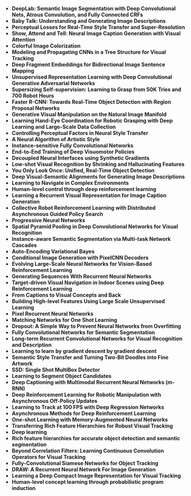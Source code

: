 
<ul>
  
 <li><b><a target="_blank" href="https://github.com/manjunath5496/Deep-Learning-Papers/blob/master/dep(1).pdf" style="text-decoration:none;">DeepLab: Semantic Image Segmentation with Deep Convolutional Nets, Atrous Convolution, and Fully Connected CRFs</a></b></li>
  
<li><b><a target="_blank" href="https://github.com/manjunath5496/Deep-Learning-Papers/blob/master/dep(2).pdf" style="text-decoration:none;">Baby Talk: Understanding and Generating Image Descriptions</a></b></li>

<li><b><a target="_blank" href="https://github.com/manjunath5496/Deep-Learning-Papers/blob/master/dep(3).pdf" style="text-decoration:none;">Perceptual Losses for Real-Time Style Transfer and Super-Resolution</a></b></li>                         
  <li><b><a target="_blank" href="https://github.com/manjunath5496/Deep-Learning-Papers/blob/master/dep(4).pdf" style="text-decoration:none;">Show, Attend and Tell: Neural Image Caption Generation with Visual Attention</a></b></li>  
     <li><b><a target="_blank" href="https://github.com/manjunath5496/Deep-Learning-Papers/blob/master/dep(5).pdf" style="text-decoration:none;">Colorful Image Colorization</a></b></li>  
   <li><b><a target="_blank" href="https://github.com/manjunath5496/Deep-Learning-Papers/blob/master/dep(6).pdf" style="text-decoration:none;">Modeling and Propagating CNNs in a Tree Structure for Visual Tracking</a></b></li>  
                                             

 <li><b><a target="_blank" href="https://github.com/manjunath5496/Deep-Learning-Papers/blob/master/dep(7).pdf" style="text-decoration:none;">Deep Fragment Embeddings for Bidirectional Image Sentence Mapping</a></b></li>
  
<li><b><a target="_blank" href="https://github.com/manjunath5496/Deep-Learning-Papers/blob/master/dep(8).pdf" style="text-decoration:none;">Unsupervised Representation Learning with Deep Convolutional Generative Adversarial Networks</a></b></li>

<li><b><a target="_blank" href="https://github.com/manjunath5496/Deep-Learning-Papers/blob/master/dep(9).pdf" style="text-decoration:none;">Supersizing Self-supervision: Learning to Grasp from 50K Tries and 700 Robot Hours</a></b></li>                         
  <li><b><a target="_blank" href="https://github.com/manjunath5496/Deep-Learning-Papers/blob/master/dep(10).pdf" style="text-decoration:none;">Faster R-CNN: Towards Real-Time Object Detection with Region Proposal Networks</a></b></li>  
     <li><b><a target="_blank" href="https://github.com/manjunath5496/Deep-Learning-Papers/blob/master/dep(11).pdf" style="text-decoration:none;">Generative Visual Manipulation on the Natural Image Manifold</a></b></li>  
   <li><b><a target="_blank" href="https://github.com/manjunath5496/Deep-Learning-Papers/blob/master/dep(12).pdf" style="text-decoration:none;">Learning Hand-Eye Coordination for Robotic Grasping with Deep Learning and Large-Scale Data Collection</a></b></li>  
                                             
<li><b><a target="_blank" href="https://github.com/manjunath5496/Deep-Learning-Papers/blob/master/dep(13).pdf" style="text-decoration:none;">Controlling Perceptual Factors in Neural Style Transfer</a></b></li>                         
  <li><b><a target="_blank" href="https://github.com/manjunath5496/Deep-Learning-Papers/blob/master/dep(14).pdf" style="text-decoration:none;">A Neural Algorithm of Artistic Style</a></b></li>  
     <li><b><a target="_blank" href="https://github.com/manjunath5496/Deep-Learning-Papers/blob/master/dep(15).pdf" style="text-decoration:none;">Instance-sensitive Fully Convolutional Networks</a></b></li>  
   <li><b><a target="_blank" href="https://github.com/manjunath5496/Deep-Learning-Papers/blob/master/dep(16).pdf" style="text-decoration:none;">End-to-End Training of Deep Visuomotor Policies</a></b></li>  
                                             
  <li><b><a target="_blank" href="https://github.com/manjunath5496/Deep-Learning-Papers/blob/master/dep(17).pdf" style="text-decoration:none;">Decoupled Neural Interfaces using Synthetic Gradients</a></b></li>  
     <li><b><a target="_blank" href="https://github.com/manjunath5496/Deep-Learning-Papers/blob/master/dep(18).pdf" style="text-decoration:none;">Low-shot Visual Recognition by Shrinking and Hallucinating Features</a></b></li>  
   <li><b><a target="_blank" href="https://github.com/manjunath5496/Deep-Learning-Papers/blob/master/dep(19).pdf" style="text-decoration:none;">You Only Look Once: Unified, Real-Time Object Detection</a></b></li>  

  
  <li><b><a target="_blank" href="https://github.com/manjunath5496/Deep-Learning-Papers/blob/master/dep(20).pdf" style="text-decoration:none;">Deep Visual-Semantic Alignments for Generating Image Descriptions</a></b></li>  
     <li><b><a target="_blank" href="https://github.com/manjunath5496/Deep-Learning-Papers/blob/master/dep(21).pdf" style="text-decoration:none;">Learning to Navigate in Complex Environments </a></b></li>  
   <li><b><a target="_blank" href="https://github.com/manjunath5496/Deep-Learning-Papers/blob/master/dep(22).pdf" style="text-decoration:none;">Human-level control through deep reinforcement learning</a></b></li>  


  <li><b><a target="_blank" href="https://github.com/manjunath5496/Deep-Learning-Papers/blob/master/dep(23).pdf" style="text-decoration:none;">Learning a Recurrent Visual Representation for Image Caption Generation</a></b></li>  
     <li><b><a target="_blank" href="https://github.com/manjunath5496/Deep-Learning-Papers/blob/master/dep(24).pdf" style="text-decoration:none;">Collective Robot Reinforcement Learning with Distributed Asynchronous Guided Policy Search</a></b></li>  
   <li><b><a target="_blank" href="https://github.com/manjunath5496/Deep-Learning-Papers/blob/master/dep(25).pdf" style="text-decoration:none;">Progressive Neural Networks</a></b></li>  

  
  <li><b><a target="_blank" href="https://github.com/manjunath5496/Deep-Learning-Papers/blob/master/dep(26).pdf" style="text-decoration:none;">Spatial Pyramid Pooling in Deep Convolutional Networks for Visual Recognition</a></b></li>  
     <li><b><a target="_blank" href="https://github.com/manjunath5496/Deep-Learning-Papers/blob/master/dep(27).pdf" style="text-decoration:none;">Instance-aware Semantic Segmentation via Multi-task Network Cascades</a></b></li>  
   <li><b><a target="_blank" href="https://github.com/manjunath5496/Deep-Learning-Papers/blob/master/dep(28).pdf" style="text-decoration:none;">Auto-Encoding Variational Bayes</a></b></li>  

   
 <li><b><a target="_blank" href="https://github.com/manjunath5496/Deep-Learning-Papers/blob/master/dep(29).pdf" style="text-decoration:none;">Conditional Image Generation with PixelCNN Decoders</a></b></li>
  
<li><b><a target="_blank" href="https://github.com/manjunath5496/Deep-Learning-Papers/blob/master/dep(30).pdf" style="text-decoration:none;">Evolving Large-Scale Neural Networks for Vision-Based Reinforcement Learning</a></b></li>

<li><b><a target="_blank" href="https://github.com/manjunath5496/Deep-Learning-Papers/blob/master/dep(31).pdf" style="text-decoration:none;">Generating Sequences With Recurrent Neural Networks</a></b></li>                         
  <li><b><a target="_blank" href="https://github.com/manjunath5496/Deep-Learning-Papers/blob/master/dep(32).pdf" style="text-decoration:none;">Target-driven Visual Navigation in Indoor Scenes using Deep Reinforcement Learning</a></b></li>  
     <li><b><a target="_blank" href="https://github.com/manjunath5496/Deep-Learning-Papers/blob/master/dep(33).pdf" style="text-decoration:none;">From Captions to Visual Concepts and Back</a></b></li>  
   <li><b><a target="_blank" href="https://github.com/manjunath5496/Deep-Learning-Papers/blob/master/dep(34).pdf" style="text-decoration:none;">Building High-level Features Using Large Scale Unsupervised Learning</a></b></li>  
                                             

 <li><b><a target="_blank" href="https://github.com/manjunath5496/Deep-Learning-Papers/blob/master/dep(35).pdf" style="text-decoration:none;">Pixel Recurrent Neural Networks</a></b></li>
  
<li><b><a target="_blank" href="https://github.com/manjunath5496/Deep-Learning-Papers/blob/master/dep(36).pdf" style="text-decoration:none;">Matching Networks for One Shot Learning</a></b></li>

<li><b><a target="_blank" href="https://github.com/manjunath5496/Deep-Learning-Papers/blob/master/dep(37).pdf" style="text-decoration:none;">Dropout: A Simple Way to Prevent Neural Networks from Overfitting</a></b></li>                         
  <li><b><a target="_blank" href="https://github.com/manjunath5496/Deep-Learning-Papers/blob/master/dep(38).pdf" style="text-decoration:none;">Fully Convolutional Networks for Semantic Segmentation</a></b></li>  
     <li><b><a target="_blank" href="https://github.com/manjunath5496/Deep-Learning-Papers/blob/master/dep(39).pdf" style="text-decoration:none;">Long-term Recurrent Convolutional Networks for Visual Recognition and Description</a></b></li>  
   <li><b><a target="_blank" href="https://github.com/manjunath5496/Deep-Learning-Papers/blob/master/dep(40).pdf" style="text-decoration:none;">Learning to learn by gradient descent by gradient descent</a></b></li>  
                                             
<li><b><a target="_blank" href="https://github.com/manjunath5496/Deep-Learning-Papers/blob/master/dep(41).pdf" style="text-decoration:none;">Semantic Style Transfer and Turning Two-Bit Doodles into Fine Artwork</a></b></li>                         
  <li><b><a target="_blank" href="https://github.com/manjunath5496/Deep-Learning-Papers/blob/master/dep(42).pdf" style="text-decoration:none;">SSD: Single Shot MultiBox Detector</a></b></li>  
     <li><b><a target="_blank" href="https://github.com/manjunath5496/Deep-Learning-Papers/blob/master/dep(43).pdf" style="text-decoration:none;">Learning to Segment Object Candidates</a></b></li>  
   <li><b><a target="_blank" href="https://github.com/manjunath5496/Deep-Learning-Papers/blob/master/dep(44).pdf" style="text-decoration:none;">Deep Captioning with Multimodal Recurrent Neural Networks (m-RNN)</a></b></li>  
                                             
  <li><b><a target="_blank" href="https://github.com/manjunath5496/Deep-Learning-Papers/blob/master/dep(45).pdf" style="text-decoration:none;">Deep Reinforcement Learning for Robotic Manipulation with Asynchronous Off-Policy Updates</a></b></li>  
     <li><b><a target="_blank" href="https://github.com/manjunath5496/Deep-Learning-Papers/blob/master/dep(46).pdf" style="text-decoration:none;">Learning to Track at 100 FPS with Deep Regression Networks</a></b></li>  
   <li><b><a target="_blank" href="https://github.com/manjunath5496/Deep-Learning-Papers/blob/master/dep(47).pdf" style="text-decoration:none;">Asynchronous Methods for Deep Reinforcement Learning</a></b></li>  

  
  <li><b><a target="_blank" href="https://github.com/manjunath5496/Deep-Learning-Papers/blob/master/dep(48).pdf" style="text-decoration:none;">One-shot Learning with Memory-Augmented Neural Networks</a></b></li>  
     <li><b><a target="_blank" href="https://github.com/manjunath5496/Deep-Learning-Papers/blob/master/dep(49).pdf" style="text-decoration:none;">Transferring Rich Feature Hierarchies for Robust Visual Tracking </a></b></li>  
   <li><b><a target="_blank" href="https://github.com/manjunath5496/Deep-Learning-Papers/blob/master/dep(50).pdf" style="text-decoration:none;">Deep learning</a></b></li>  


  <li><b><a target="_blank" href="https://github.com/manjunath5496/Deep-Learning-Papers/blob/master/dep(51).pdf" style="text-decoration:none;">Rich feature hierarchies for accurate object detection and semantic segmentation</a></b></li>  
     <li><b><a target="_blank" href="https://github.com/manjunath5496/Deep-Learning-Papers/blob/master/dep(52).pdf" style="text-decoration:none;">Beyond Correlation Filters: Learning Continuous Convolution Operators for Visual Tracking</a></b></li>  
   <li><b><a target="_blank" href="https://github.com/manjunath5496/Deep-Learning-Papers/blob/master/dep(53).pdf" style="text-decoration:none;">Fully-Convolutional Siamese Networks for Object Tracking</a></b></li>  

  
  <li><b><a target="_blank" href="https://github.com/manjunath5496/Deep-Learning-Papers/blob/master/dep(54).pdf" style="text-decoration:none;">DRAW: A Recurrent Neural Network For Image Generation</a></b></li>  
     <li><b><a target="_blank" href="https://github.com/manjunath5496/Deep-Learning-Papers/blob/master/dep(55).pdf" style="text-decoration:none;">Learning a Deep Compact Image Representation for Visual Tracking</a></b></li>  
   <li><b><a target="_blank" href="https://github.com/manjunath5496/Deep-Learning-Papers/blob/master/dep(56).pdf" style="text-decoration:none;">Human-level concept learning through probabilistic program induction</a></b></li>  

 

</ul>
